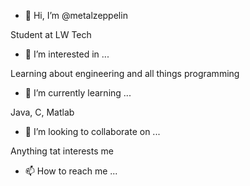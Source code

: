 - 👋 Hi, I’m @metalzeppelin

Student at LW Tech

- 👀 I’m interested in ...

Learning about engineering and all things programming
  
- 🌱 I’m currently learning ...

Java, C, Matlab

- 💞️ I’m looking to collaborate on ...

Anything tat interests me

- 📫 How to reach me ...

<!---
metalzeppelin/metalzeppelin is a ✨ special ✨ repository because its `README.md` (this file) appears on your GitHub profile.
You can click the Preview link to take a look at your changes.
--->
